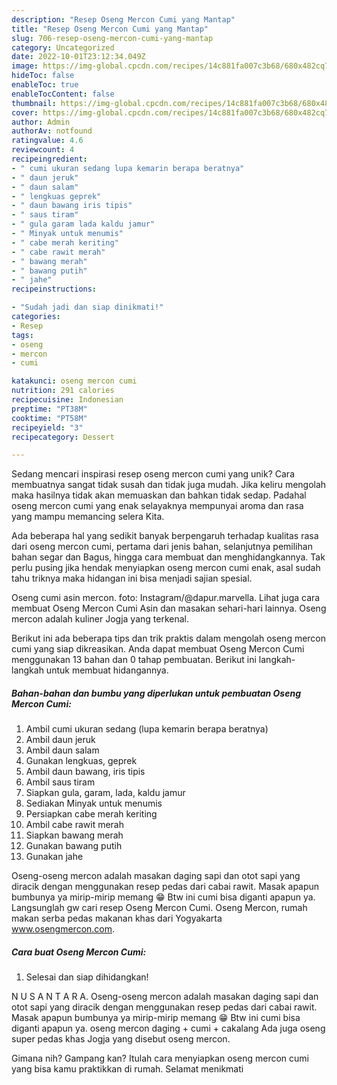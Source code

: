 ```yaml
---
description: "Resep Oseng Mercon Cumi yang Mantap"
title: "Resep Oseng Mercon Cumi yang Mantap"
slug: 706-resep-oseng-mercon-cumi-yang-mantap
category: Uncategorized
date: 2022-10-01T23:12:34.049Z
image: https://img-global.cpcdn.com/recipes/14c881fa007c3b68/680x482cq70/oseng-mercon-cumi-foto-resep-utama.jpg
hideToc: false
enableToc: true
enableTocContent: false
thumbnail: https://img-global.cpcdn.com/recipes/14c881fa007c3b68/680x482cq70/oseng-mercon-cumi-foto-resep-utama.jpg
cover: https://img-global.cpcdn.com/recipes/14c881fa007c3b68/680x482cq70/oseng-mercon-cumi-foto-resep-utama.jpg
author: Admin
authorAv: notfound
ratingvalue: 4.6
reviewcount: 4
recipeingredient:
- " cumi ukuran sedang lupa kemarin berapa beratnya"
- " daun jeruk"
- " daun salam"
- " lengkuas geprek"
- " daun bawang iris tipis"
- " saus tiram"
- " gula garam lada kaldu jamur"
- " Minyak untuk menumis"
- " cabe merah keriting"
- " cabe rawit merah"
- " bawang merah"
- " bawang putih"
- " jahe"
recipeinstructions:

- "Sudah jadi dan siap dinikmati!"
categories:
- Resep
tags:
- oseng
- mercon
- cumi

katakunci: oseng mercon cumi 
nutrition: 291 calories
recipecuisine: Indonesian
preptime: "PT38M"
cooktime: "PT58M"
recipeyield: "3"
recipecategory: Dessert

---
```





Sedang mencari inspirasi resep oseng mercon cumi yang unik? Cara membuatnya sangat tidak susah dan tidak juga mudah. Jika keliru mengolah maka hasilnya tidak akan memuaskan dan bahkan tidak sedap. Padahal oseng mercon cumi yang enak selayaknya mempunyai aroma dan rasa yang mampu memancing selera Kita.





Ada beberapa hal yang sedikit banyak berpengaruh terhadap kualitas rasa dari oseng mercon cumi, pertama dari jenis bahan, selanjutnya pemilihan bahan segar dan Bagus, hingga cara membuat dan menghidangkannya. Tak perlu pusing jika hendak menyiapkan oseng mercon cumi enak,      asal sudah tahu triknya maka hidangan ini bisa menjadi sajian spesial.














Oseng cumi asin mercon. foto: Instagram/@dapur.marvella. Lihat juga cara membuat Oseng Mercon Cumi Asin dan masakan sehari-hari lainnya. Oseng mercon adalah kuliner Jogja yang terkenal.






Berikut ini ada beberapa tips dan trik praktis dalam mengolah oseng mercon cumi yang siap dikreasikan. Anda dapat membuat Oseng Mercon Cumi menggunakan 13 bahan dan 0 tahap pembuatan. Berikut ini langkah-langkah untuk membuat hidangannya.

<!--inarticleads1-->

##### Bahan-bahan dan bumbu yang diperlukan untuk pembuatan Oseng Mercon Cumi:

1. Ambil  cumi ukuran sedang (lupa kemarin berapa beratnya)
1. Ambil  daun jeruk
1. Ambil  daun salam
1. Gunakan  lengkuas, geprek
1. Ambil  daun bawang, iris tipis
1. Ambil  saus tiram
1. Siapkan  gula, garam, lada, kaldu jamur
1. Sediakan  Minyak untuk menumis
1. Persiapkan  cabe merah keriting
1. Ambil  cabe rawit merah
1. Siapkan  bawang merah
1. Gunakan  bawang putih
1. Gunakan  jahe


Oseng-oseng mercon adalah masakan daging sapi dan otot sapi yang diracik dengan menggunakan resep pedas dari cabai rawit. Masak apapun bumbunya ya mirip-mirip memang 😁 Btw ini cumi bisa diganti apapun ya. Langsunglah gw cari resep Oseng Mercon Cumi. Oseng Mercon, rumah makan serba pedas makanan khas dari Yogyakarta www.osengmercon.com. 

<!--inarticleads2-->

##### Cara buat Oseng Mercon Cumi:


1. Selesai dan siap dihidangkan!

N U S A N T A R A. Oseng-oseng mercon adalah masakan daging sapi dan otot sapi yang diracik dengan menggunakan resep pedas dari cabai rawit. Masak apapun bumbunya ya mirip-mirip memang 😁 Btw ini cumi bisa diganti apapun ya. oseng mercon daging + cumi + cakalang Ada juga oseng super pedas khas Jogja yang disebut oseng mercon. 

Gimana nih? Gampang kan? Itulah cara menyiapkan oseng mercon cumi yang bisa kamu praktikkan di rumah. Selamat menikmati
